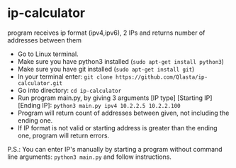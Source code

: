 # ip-calculator
program receives ip format (ipv4,ipv6), 2 IPs and returns number of addresses between them

- Go to Linux terminal.
- Make sure you have python3 installed (`sudo apt-get install python3`)
- Make sure you have git installed (`sudo apt-get install git`)
- In your terminal enter: `git clone https://github.com/Qlasta/ip-calculator.git`
- Go into directory: `cd ip-calculator`
- Run program main.py, by giving 3 arguments [IP type] [Starting IP] [Ending IP]: `python3 main.py ipv4 10.2.2.5 10.2.2.100`
- Program will return count of addresses between given, not including the ending one.
- If IP format is not valid or starting address is greater than the ending one, program will return errors.

P.S.: You can enter IP's manually by starting a program without command line arguments: `python3 main.py` and follow instructions.

